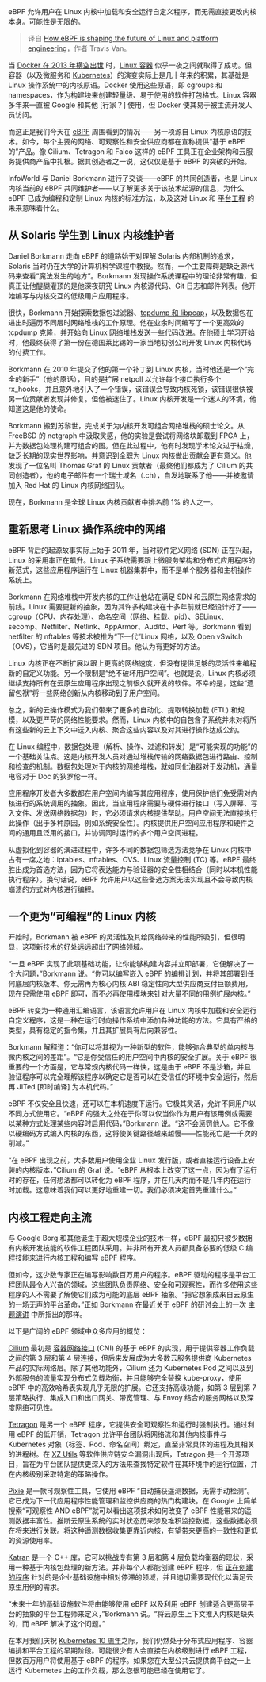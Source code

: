 
<!--
title: eBPF如何塑造Linux和平台工程的未来
cover: https://images.idgesg.net/images/article/2024/04/shutterstock_166345925-100963085-large.jpg?auto=webp&quality=85,70
-->

eBPF 允许用户在 Linux 内核中加载和安全运行自定义程序，而无需直接更改内核本身。可能性是无限的。

> 译自 [How eBPF is shaping the future of Linux and platform engineering](https://www.infoworld.com/article/3715503/how-ebpf-is-shaping-the-future-of-linux-and-platform-engineering.html)，作者 Travis Van。


当 [Docker 在 2013 年横空出世](https://www.infoworld.com/article/3639596/docker-really-did-change-the-world.html) 时，[Linux 容器](https://www.infoworld.com/article/3204171/what-is-docker-the-spark-for-the-container-revolution.html) 似乎一夜之间就取得了成功。但容器（以及微服务和 [Kubernetes](https://kubernetes.io/blog/2018/07/20/the-history-of-kubernetes-the-community-behind-it/)）的演变实际上是几十年来的积累，其基础是 Linux 操作系统中的内核原语。Docker 使用这些原语，即 cgroups 和 namespaces，作为构建块来创建轻量级、易于使用的软件打包格式。Linux 容器多年来一直被 Google 和其他 [行家？] 使用，但 Docker 使其易于被主流开发人员访问。

而这正是我们今天在 [eBPF](https://ebpf.io/) 周围看到的情况——另一项源自 Linux 内核原语的技术。如今，每个主要的网络、可观察性和安全供应商都在宣称提供“基于 eBPF 的”产品。像 Cilium、Tetragon 和 Falco 这样的 eBPF 工具正在企业架构和云服务提供商产品中扎根。据其创造者之一说，这仅仅是基于 eBPF 的突破的开始。

InfoWorld 与 Daniel Borkmann 进行了交谈——eBPF 的共同创造者，也是 Linux 内核当前的 eBPF 共同维护者——以了解更多关于该技术起源的信息，为什么 eBPF 已成为编程和定制 Linux 内核的标准方法，以及这对 Linux 和 [平台工程](https://www.infoworld.com/article/3691820/what-is-platform-engineering-evolving-devops.html) 的未来意味着什么。

## 从 Solaris 学生到 Linux 内核维护者

Daniel Borkmann 走向 eBPF 的道路始于对理解 Solaris 内部机制的追求，Solaris 当时仍在大学的计算机科学课程中教授。然而，一个主要障碍是缺乏源代码来查看“魔法发生的地方”。Borkmann 发现操作系统课程中的理论非常有趣，但真正让他醍醐灌顶的是他深夜研究 Linux 内核源代码、Git 日志和邮件列表。他开始编写与内核交互的低级用户应用程序。

很快，Borkmann 开始探索数据包过滤器、[tcpdump 和 libpcap](https://www.tcpdump.org/)，以及数据包在进出时遍历不同层时网络堆栈的工作原理。他在业余时间编写了一个更高效的 tcpdump 克隆，并开始向 Linux 网络堆栈发送一些代码改进。在他硕士学习开始时，他最终获得了第一份在德国莱比锡的一家当地初创公司开发 Linux 内核代码的付费工作。

Borkmann 在 2010 年提交了他的第一个补丁到 Linux 内核，当时他还是一个“完全的新手”（他的原话），目的是扩展 netpoll 以允许每个接口执行多个 rx_hooks，并且意外地引入了一个错误，该错误会导致内核死锁，该错误很快被另一位贡献者发现并修复。但他被迷住了。Linux 内核开发是一个迷人的环境，他知道这是他的使命。

Borkmann 搬到苏黎世，完成关于为内核开发可组合网络堆栈的硕士论文。从 FreeBSD 的 netgraph 中汲取灵感，他的实验是尝试将网络块卸载到 FPGA 上，并为数据包处理构建可组合的图。但在此过程中，他有时发现学术论文过于枯燥，缺乏长期的现实世界影响，并意识到全职为 Linux 内核做出贡献会更有意义。他发现了一位名叫 Thomas Graf 的 Linux 贡献者（最终他们都成为了 Cilium 的共同创造者），他的电子邮件有一个瑞士域名（.ch），自发地联系了他——并被邀请加入 Red Hat 的 Linux 内核网络团队。

现在，Borkmann 是全球 Linux 内核贡献者中排名前 1% 的人之一。

## 重新思考 Linux 操作系统中的网络

eBPF 背后的起源故事实际上始于 2011 年，当时软件定义网络 (SDN) 正在兴起，Linux 的采用率正在飙升。Linux 子系统需要跟上微服务架构和分布式应用程序的新范式，这些应用程序运行在 Linux 机器集群中，而不是单个服务器和主机操作系统上。

Borkmann 在网络堆栈中开发内核的工作让他站在满足 SDN 和云原生网络需求的前线。Linux 需要更新的抽象，因为其许多构建块在十多年前就已经设计好了——cgroup（CPU、内存处理）、命名空间（网络、挂载、pid）、SELinux、secomp、Netfilter、Netlink、AppArmor、Auditd、Perf 等。Borkmann 看到 netfilter 的 nftables 等技术被推为“下一代”Linux 网络，以及 Open vSwitch（OVS），它当时是最先进的 SDN 项目。他认为有更好的方法。

Linux 内核正在不断扩展以跟上更高的网络速度，但没有提供足够的灵活性来编程新的自定义功能。另一个限制是“绝不破坏用户空间”。也就是说，Linux 内核必须继续支持所有在云原生应用程序出现之前很久就开发的软件。不幸的是，这些“遗留包袱”将一些网络创新从内核移动到了用户空间。

总之，新的云操作模式为我们带来了更多的自动化、提取转换加载 (ETL) 和规模，以及更严苛的网络性能要求。然而，Linux 内核中的自包含子系统并未对将所有这些新的云上下文中送入内核、聚合这些内容以及对其进行操作达成公约。

在 Linux 编程中，数据包处理（解析、操作、过滤和转发）是“可能实现的功能”的一个基础关注点。这是内核开发人员对通过堆栈传输的网络数据包进行路由、控制和检查的机制。数据包处理对于内核的网络堆栈，就如同化油器对于发动机，通量电容对于 Doc 的狄罗伦一样。

应用程序开发者大多数都在用户空间内编写其应用程序，使用保护他们免受需对内核进行的系统调用的抽象。因此，当应用程序需要与硬件进行接口（写入屏幕、写入文件、发送网络数据包）时，它必须请求内核提供帮助。用户空间无法直接执行此操作（出于多种原因，例如系统安全性）。内核提供用户空间应用程序和硬件之间的通用且泛用的接口，并协调同时运行的多个用户空间进程。

从虚拟化到容器的演进过程中，许多不同的数据包筛选方法竞争在 Linux 内核中占有一席之地：iptables、nftables、OVS、Linux 流量控制 (TC) 等。eBPF 最终胜出成为首选方法，因为它将表达能力与验证器的安全性相结合（同时以本机性能执行程序）。换句话说，eBPF 允许用户以这些备选方案无法实现且不会导致内核崩溃的方式对内核进行编程。



## 一个更为“可编程”的 Linux 内核

开始时，Borkmann 被 eBPF 的灵活性及其给网络带来的性能所吸引，但很明显，这项新技术的好处远远超出了网络领域。

“一旦 eBPF 实现了此项基础功能，让你能够构建内容并立即部署，它便解决了一个大问题，”Borkmann 说。“你可以编写嵌入 eBPF 的编排计划，并将其部署到任何底层内核版本。你无需再为核心内核 ABI 稳定性向大型供应商支付巨额费用，现在只需使用 eBPF 即可，而不必再使用模块来针对大量不同的用例扩展内核。”

eBPF 转变为一种通用汇编语言，该语言允许用户在 Linux 内核中加载和安全运行自定义程序，这是一种在运行时向操作系统中添加各种功能的方法。它具有严格的类型，具有稳定的指令集，并且其扩展具有后向兼容性。

Borkmann 解释道：“你可以将其视为一种新型的软件，能够弥合典型的单内核与微内核之间的差距”。“它是你受信任的用户空间中内核的安全扩展。关于 eBPF 很重要的一个方面是，它与常规内核代码一样快，这是由于 eBPF 不是沙箱，并且验证程序可以完全理解该程序以确定它是否可以在受信任的环境中安全运行，然后再 JITed [即时编译] 为本机代码。”

eBPF 不仅安全且快速，还可以在本机速度下运行。它极其灵活，允许不同用户以不同方式使用它。“eBPF 的强大之处在于你可以仅当你作为用户有该用例或需要以某种方式处理某些内容时启用代码，”Borkmann 说。“这不会惩罚他人。它不像以硬编码方式编入内核的东西，这将使关键路径越来越慢——性能死亡是一千次的削减。”


“在 eBPF 出现之前，大多数用户使用企业 Linux 发行版，或者直接运行设备上安装的内核版本，”Cilium 的 Graf 说。“eBPF 从根本上改变了这一点，因为有了运行时的存在，任何想法都可以转化为 eBPF 程序，并在几天内而不是几年内在运行时加载。这意味着我们可以更好地重建一切。我们必须决定首先重建什么。”

## 内核工程走向主流

与 Google Borg 和其他诞生于超大规模企业的技术一样，eBPF 最初只被少数拥有内核开发技能的软件工程团队采用。并非所有开发人员都具备必要的低级 C 编程技能来进行内核工程和编写 eBPF 程序。

但如今，这少数专家正在编写影响数百万用户的程序。eBPF 驱动的程序是平台工程团队最令人兴奋的领域，这些团队负责网络、安全和可观察性，而许多使用这些程序的人不需要了解使它们成为可能的底层 eBPF 抽象。“把它想象成来自云原生的一场无声的平台革命，”正如 Borkmann 在最近关于 eBPF 的研讨会上的一次 [主题演讲](https://conferences.sigcomm.org/sigcomm/2023/files/workshop-ebpf/1-CloudNative.pdf) 中所指出的那样。

以下是广阔的 eBPF 领域中众多应用的概览：

[Cilium](https://cilium.io/) 最初是 [容器网络接口](https://www.cni.dev/docs/spec/) (CNI) 的基于 eBPF 的实现，用于提供容器工作负载之间的第 3 层和第 4 层连接，但后来发展成为大多数云服务提供商 Kubernetes 产品的实际网络层。除了其他功能外，Cilium 还为 Kubernetes Pod 之间以及到外部服务的流量实现分布式负载均衡，并且能够完全替换 kube-proxy，使用 eBPF 中的高效哈希表实现几乎无限的扩展。它还支持高级功能，如第 3 层到第 7 层策略执行、集成入口和出口网关、带宽管理、与 Envoy 结合的服务网格以及深度网络可见性。

[Tetragon](https://tetragon.io/) 是另一个 eBPF 程序，它提供安全可观察性和运行时强制执行。通过利用 eBPF 的低开销，Tetragon 允许平台团队将网络流和其他内核事件与 Kubernetes 对象（标签、Pod、命名空间）绑定，直至非常具体的进程及其相关的进程树。在 [XZ Utils](https://www.csoonline.com/article/2077692/dangerous-xz-utils-backdoor-was-the-result-of-years-long-supply-chain-compromise-effort.html) 等软件供应链安全漏洞出现后，Tetragon 是一个开源项目，旨在为平台团队提供更深入的方法来查找特定软件在其环境中的运行位置，并在内核级别采取特定的策略操作。

[Pixie](https://px.dev/) 是一款可观察性工具，它使用 eBPF “自动捕获遥测数据，无需手动检测”。它已成为下一代应用程序性能管理和监控供应商的热门构建块。在 Google 上简单搜索“可观察性 AND eBPF”就可以看出这项技术如何改变了 eBPF 性能带来的遥测数据丰富性。推断云原生系统的实时状态历来涉及堆积监控数据，这些数据必须在将来进行关联。将这种遥测数据收集更靠近内核，有望带来更高的一致性和更低的资源使用率。

[Katran](https://engineering.fb.com/open-source/open-sourcing-katran-a-scalable-network-load-balancer/) 是一个 C++ 库，它可以挑战专有第 3 层和第 4 层负载均衡器的现状，采用一种基于内核包处理的新方法。并非每个人都能创建 eBPF 程序，但 [正在创建的程序](https://ebpf.io/applications/#major-applications) 针对的是企业基础设施中相对停滞的领域，并且迫切需要现代化以满足云原生用例的需求。

“未来十年的基础设施软件将由能够使用 eBPF 以及利用 eBPF 创建适合更高层平台的抽象的平台工程师来定义，”Borkmann 说。“将云原生上下文推入内核是缺失的，而 eBPF 解决了这个问题。”

在本月我们庆祝 [Kubernetes 10 周年](https://kubernetes.io/blog/2024/06/06/10-years-of-kubernetes/)之际，我们仍然处于分布式应用程序、容器编排和平台工程的早期阶段。可能很少有人会直接在内核级别进行 eBPF 工程，但数百万用户将使用基于 eBPF 的程序。如果您在大型公共云提供商平台之一上运行 Kubernetes 上的工作负载，那么您很可能已经在使用它了。